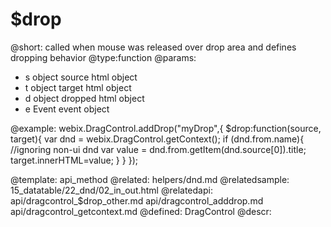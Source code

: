$drop
=============

@short:
	called when mouse was released over drop area and defines dropping behavior
@type:function
@params:
- s		object		source html object
- t		object		target html object
- d		object		dropped html object
- e		Event		event object



@example:
webix.DragControl.addDrop("myDrop",{
		$drop:function(source, target){
			var dnd = webix.DragControl.getContext();
			if (dnd.from.name){ //ignoring non-ui dnd
				var value = dnd.from.getItem(dnd.source[0]).title;
				target.innerHTML=value;
			}
		}
});

@template:	api_method
@related:
	helpers/dnd.md
@relatedsample:
	15_datatable/22_dnd/02_in_out.html
@relatedapi:
	api/dragcontrol_$drop_other.md
    api/dragcontrol_adddrop.md
    api/dragcontrol_getcontext.md
@defined:	DragControl	
@descr:

